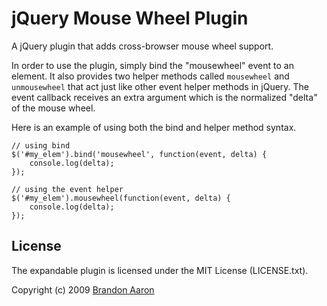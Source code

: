 # jQuery Mouse Wheel Plugin

A jQuery plugin that adds cross-browser mouse wheel support.

In order to use the plugin, simply bind the "mousewheel" event to an element. It also provides two helper methods called `mousewheel` and `unmousewheel` that act just like other event helper methods in jQuery. The event callback receives an extra argument which is the normalized "delta" of the mouse wheel. 

Here is an example of using both the bind and helper method syntax.

    // using bind
    $('#my_elem').bind('mousewheel', function(event, delta) {
        console.log(delta);
    });
    
    // using the event helper
    $('#my_elem').mousewheel(function(event, delta) {
        console.log(delta);
    });


## License

The expandable plugin is licensed under the MIT License (LICENSE.txt).

Copyright (c) 2009 [Brandon Aaron](http://brandonaaron.net)